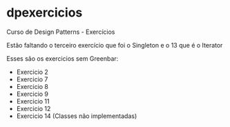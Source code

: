 dpexercicios
============

Curso de Design Patterns - Exercícios

Estão faltando o terceiro exercício que foi o Singleton e o 13 que é o Iterator

Esses são os exercicios sem Greenbar:
- Exercicio 2
- Exercicio 7
- Exercicio 8
- Exercicio 9
- Exercicio 11
- Exercicio 12
- Exercicio 14 (Classes não implementadas)


